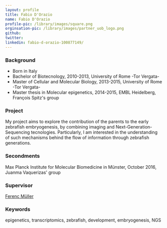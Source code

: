 ```yaml
---
layout: profile
title: Fabio D'Orazio
name: Fabio D'Orazio
profile-pic: /library/images/square.png
orginsation-pic: /library/images/partner_uob_logo.png
github:
twitter:
linkedin: fabio-d-orazio-100877149/
---
```

### Background
- Born in Italy
- Bachelor of Biotecnology, 2010-2013, University of Rome -Tor Vergata-
- Master of Cellular and Molecular Biology, 2013-2015, University of Rome -Tor Vergata-
- Master thesis in Molecular epigenetics, 2014-2015, EMBL Heidelberg, François Spitz's group

### Project
My project aims to explore the contribution of the parents to the early zebrafish embryogenesis, by combining imaging and Next-Generation-Sequencing tecnologies. Particularly, I am interested in the understanding of such mechanisms behind the flow of information through zebrafish generations.

### Secondments
Max Planck Institute for Molecular Biomedicine in Münster, October 2016, Juanma Vaquerizas' group

### Supervisor
[Ferenc Müller](https://www.birmingham.ac.uk/staff/profiles/cancer-genomic/Mueller-Ferenc.aspx)

### Keywords
epigenetics, transcriptomics, zebrafish, development, embryogenesis, NGS
